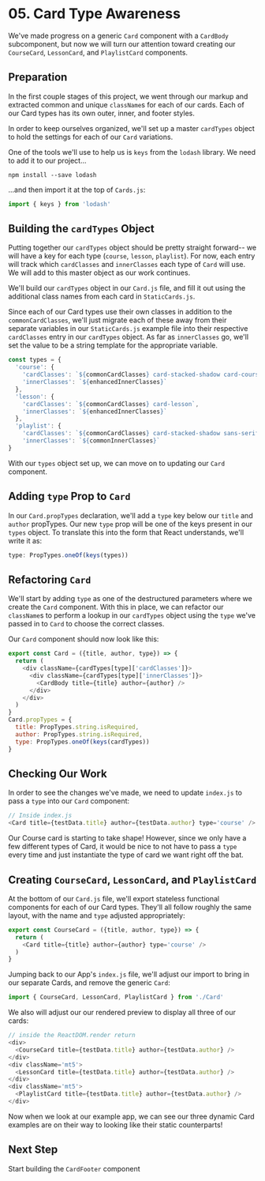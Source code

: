 # 05. Card Type Awareness
We've made progress on a generic `Card` component with a `CardBody` subcomponent, but now we will turn our attention toward creating our `CourseCard`, `LessonCard`, and `PlaylistCard` components.

## Preparation
In the first couple stages of this project, we went through our markup and extracted common and unique `className`s for each of our cards. Each of our Card types has its own outer, inner, and footer styles.

In order to keep ourselves organized, we'll set up a master `cardTypes` object to hold the settings for each of our `Card` variations.

One of the tools we'll use to help us is `keys` from the `lodash` library. We need to add it to our project...

```
npm install --save lodash
```

...and then import it at the top of `Cards.js`:

```javascript
import { keys } from 'lodash'
```

## Building the `cardTypes` Object
Putting together our `cardTypes` object should be pretty straight forward-- we will have a key for each type (`course`, `lesson`, `playlist`). For now, each entry will track which `cardClasses` and `innerClasses` each type of `Card` will use. We will add to this master object as our work continues.

We'll build our `cardTypes` object in our `Card.js` file, and fill it out using the additional class names from each card in `StaticCards.js`.

Since each of our Card types use their own classes in addition to the `commonCardClasses`, we'll just migrate each of these away from their separate variables in our `StaticCards.js` example file into their respective `cardClasses` entry in our `cardTypes` object. As far as `innerClasses` go, we'll set the value to be a string template for the appropriate variable. 

```javascript
const types = {
  'course': {
    'cardClasses': `${commonCardClasses} card-stacked-shadow card-course`,
    'innerClasses': `${enhancedInnerClasses}`
  },
  'lesson': {
    'cardClasses': `${commonCardClasses} card-lesson`,
    'innerClasses': `${enhancedInnerClasses}`
  },
  'playlist': {
    'cardClasses': `${commonCardClasses} card-stacked-shadow sans-serif card-playlist`,
    'innerClasses': `${commonInnerClasses}`
}
```

With our `types` object set up, we can move on to updating our `Card` component.

## Adding `type` Prop to `Card`
In our `Card.propTypes` declaration, we'll add a `type` key below our `title` and `author` propTypes. Our new `type` prop will be one of the keys present in our `types` object. To translate this into the form that React understands, we'll write it as:

```javascript
type: PropTypes.oneOf(keys(types))
```

## Refactoring `Card`
We'll start by adding `type` as one of the destructured parameters where we create the `Card` component. With this in place, we can refactor our `className`s to perform a lookup in our `cardTypes` object using the `type` we've passed in to `Card` to choose the correct classes.

Our `Card` component should now look like this:
```javascript
export const Card = ({title, author, type}) => {
  return (
    <div className={cardTypes[type]['cardClasses']}> 
      <div className={cardTypes[type]['innerClasses']}>
        <CardBody title={title} author={author} />
      </div>
    </div>
  )
}
Card.propTypes = {
  title: PropTypes.string.isRequired,
  author: PropTypes.string.isRequired,
  type: PropTypes.oneOf(keys(cardTypes))
}
```

## Checking Our Work
In order to see the changes we've made, we need to update `index.js` to pass a `type` into our `Card` component:

```javascript
// Inside index.js
<Card title={testData.title} author={testData.author} type='course' />
```

Our Course card is starting to take shape! However, since we only have a few different types of Card, it would be nice to not have to pass a `type` every time and just instantiate the type of card we want right off the bat.

## Creating `CourseCard`, `LessonCard`, and `PlaylistCard`
At the bottom of our `Card.js` file, we'll export stateless functional components for each of our Card types. They'll all follow roughly the same layout, with the name and `type` adjusted appropriately:
```javascript
export const CourseCard = ({title, author, type}) => {
  return (
    <Card title={title} author={author} type='course' />
  )
}
```

Jumping back to our App's `index.js` file, we'll adjust our import to bring in our separate Cards, and remove the generic `Card`:
```javascript
import { CourseCard, LessonCard, PlaylistCard } from './Card'
```

We also will adjust our our rendered preview to display all three of our cards:

```javascript
// inside the ReactDOM.render return
<div>
  <CourseCard title={testData.title} author={testData.author} />
</div>
<div className='mt5'>
  <LessonCard title={testData.title} author={testData.author} />
</div>
<div className='mt5'>
  <PlaylistCard title={testData.title} author={testData.author} />
</div>
```

Now when we look at our example app, we can see our three dynamic Card examples are on their way to looking like their static counterparts!

## Next Step
Start building the `CardFooter` component
